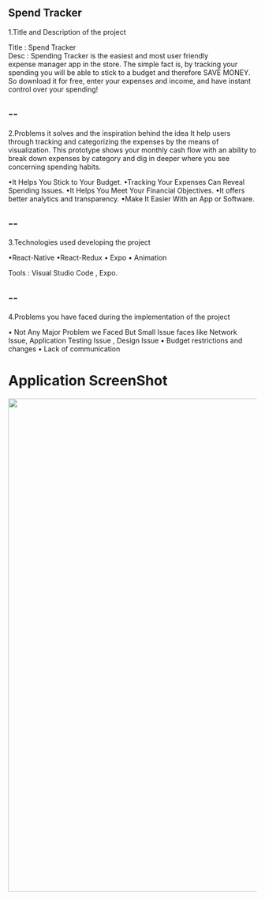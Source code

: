 ## Spend Tracker

1.Title and Description of the project

Title : Spend Tracker	
Desc : Spending Tracker is the easiest and most user friendly             
expense manager app in the store. The simple fact is, by tracking your spending you will be able to stick to a budget and therefore SAVE MONEY. So download it for free, enter your expenses and income, and have instant control over your spending!

## -- ##

2.Problems it solves and the inspiration behind the idea
It help users through tracking and categorizing the expenses by the means of visualization. This prototype shows your monthly cash flow with an ability to break down expenses by category and dig in deeper where you see concerning spending habits.

•It Helps You Stick to Your Budget.
•Tracking Your Expenses Can Reveal Spending Issues.
•It Helps You Meet Your Financial Objectives.
•It offers better analytics and transparency.
•Make It Easier With an App or Software.

## -- ##

3.Technologies used developing the project

•React-Native
•React-Redux
• Expo
• Animation

Tools : Visual Studio Code , Expo.

## -- ##

4.Problems you have faced during the  implementation of the project

•	Not Any Major Problem we Faced But Small Issue faces like Network Issue, Application Testing Issue , Design Issue 
•	Budget restrictions and changes
•	Lack of communication


# Application ScreenShot

<img src="https://github.com/akshay0077/Expense-Tracker-App/blob/Deployment/Spend-Tracker.png" height="1000px" width="1000px">
